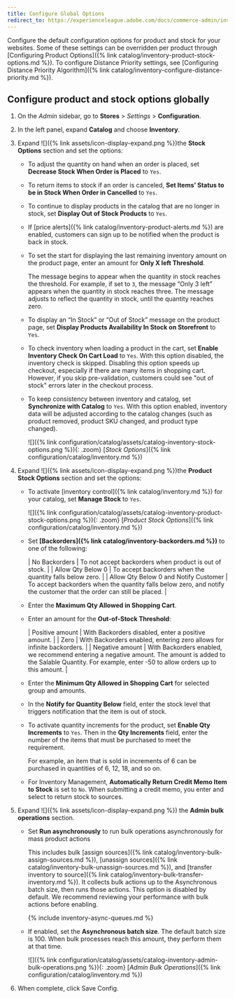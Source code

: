 ```yaml
---
title: Configure Global Options
redirect_to: https://experienceleague.adobe.com/docs/commerce-admin/inventory/configuration/global-options.html
---
```


Configure the default configuration options for product and stock for your websites. Some of these settings can be overridden per product through [Configuring Product Options]({% link catalog/inventory-product-stock-options.md %}). To configure Distance Priority settings, see [Configuring Distance Priority Algorithm]({% link catalog/inventory-configure-distance-priority.md %}).

## Configure product and stock options globally

1. On the _Admin_ sidebar, go to **Stores** > _Settings_ > **Configuration**.

1. In the left panel, expand **Catalog** and choose **Inventory**.

1. Expand ![]({% link assets/icon-display-expand.png %})the **Stock Options** section and set the options:

    - To adjust the quantity on hand when an order is placed, set **Decrease Stock When Order is Placed** to `Yes`.

    - To return items to stock if an order is canceled, **Set Items’ Status to be in Stock When Order in Cancelled** to `Yes`.

    - To continue to display products in the catalog that are no longer in stock, set **Display Out of Stock Products** to `Yes`.

    - If [price alerts]({% link catalog/inventory-product-alerts.md %}) are enabled, customers can sign up to be notified when the product is back in stock.

    - To set the start for displaying the last remaining inventory amount on the product page, enter an amount for **Only X left Threshold**.

        The message begins to appear when the quantity in stock reaches the threshold. For example, if set to `3`, the message “Only 3 left” appears when the quantity in stock reaches three. The message adjusts to reflect the quantity in stock, until the quantity reaches zero.

    - To display an “In Stock” or “Out of Stock” message on the product page, set **Display Products Availability In Stock on Storefront** to `Yes`.

    - To check inventory when loading a product in the cart, set **Enable Inventory Check On Cart Load** to `Yes`. With this option disabled, the inventory check is skipped. Disabling this option speeds up checkout, especially if there are many items in shopping cart. However, if you skip pre-validation, customers could see "out of stock" errors later in the checkout process.

    - To keep consistency between inventory and catalog, set **Synchronize with Catalog** to `Yes`. With this option enabled, inventory data will be adjusted according to the catalog changes (such as product removed, product SKU changed, and product type changed).

       ![]({% link configuration/catalog/assets/catalog-inventory-stock-options.png %}){: .zoom}
       [_Stock Options_]({% link configuration/catalog/inventory.md %})

1. Expand ![]({% link assets/icon-display-expand.png %})the **Product Stock Options** section and set the options:

    - To activate [inventory control]({% link catalog/inventory.md %}) for your catalog, set **Manage Stock** to `Yes`.

       ![]({% link configuration/catalog/assets/catalog-inventory-product-stock-options.png %}){: .zoom}
       [_Product Stock Options_]({% link configuration/catalog/inventory.md %})

    - Set **[Backorders]({% link catalog/inventory-backorders.md %})** to one of the following:

       | No Backorders | To not accept backorders when product is out of stock. |
       | Allow Qty Below 0 | To accept backorders when the quantity falls below zero. |
       | Allow Qty Below 0 and Notify Customer | To accept backorders when the quantity falls below zero, and notify the customer that the order can still be placed. |

    - Enter the **Maximum Qty Allowed in Shopping Cart**.

    - Enter an amount for the **Out-of-Stock Threshold**:

       | Positive amount | With Backorders disabled, enter a positive amount. |
       | Zero | With Backorders enabled, entering zero allows for infinite backorders. |
       | Negative amount | With Backorders enabled, we recommend entering a negative amount. The amount is added to the Salable Quantity. For example, enter -50 to allow orders up to this amount. |

    - Enter the **Minimum Qty Allowed in Shopping Cart** for selected group and amounts.

    - In the **Notify for Quantity Below** field, enter the stock level that triggers notification that the item is out of stock.

    - To activate quantity increments for the product, set **Enable Qty Increments** to `Yes`. Then in the **Qty Increments** field, enter the number of the items that must be purchased to meet the requirement.

        For example, an item that is sold in increments of 6 can be purchased in quantities of 6, 12, 18, and so on.

    - For Inventory Management, **Automatically Return Credit Memo Item to Stock** is set to `No`. When submitting a credit memo, you enter and select to return stock to sources.

1. Expand ![]({% link assets/icon-display-expand.png %}) the **Admin bulk operations** section.

    - Set **Run asynchronously** to run bulk operations asynchronously for mass product actions

      This includes bulk [assign sources]({% link catalog/inventory-bulk-assign-sources.md %}), [unassign sources]({% link catalog/inventory-bulk-unassign-sources.md %}), and [transfer inventory to source]({% link catalog/inventory-bulk-transfer-inventory.md %}). It collects bulk actions up to the Asynchronous batch size, then runs those actions. This option is disabled by default. We recommend reviewing your performance with bulk actions before enabling.

        {% include inventory-async-queues.md %}

    - If enabled, set the **Asynchronous batch size**. The default batch size is 100. When bulk processes reach this amount, they perform them at that time.

       ![]({% link configuration/catalog/assets/catalog-inventory-admin-bulk-operations.png %}){: .zoom}
       [_Admin Bulk Operations_]({% link configuration/catalog/inventory.md %})

1. When complete, click <span class="btn">Save Config</span>.
